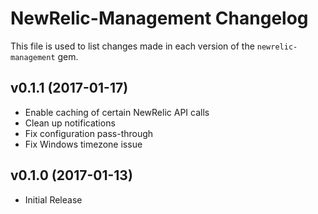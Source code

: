 NewRelic-Management Changelog
=========================
This file is used to list changes made in each version of the `newrelic-management` gem.

v0.1.1 (2017-01-17)
-------------------
- Enable caching of certain NewRelic API calls
- Clean up notifications
- Fix configuration pass-through
- Fix Windows timezone issue

v0.1.0 (2017-01-13)
-------------------
- Initial Release